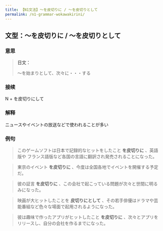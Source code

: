 ```yaml
---
title: 【N1文法】〜を皮切りに / 〜を皮切りとして
permalink: /n1-grammar-wokawakirini/
---
```


## 文型：〜を皮切りに / 〜を皮切りとして

### 意思

> **日文：**
> 
> 〜を始まりとして、次々に・・・する


### 接续

N + を皮切りにして

### 解释

ニュースやイベントの放送などで使われることが多い

### 例句

> このゲームソフトは日本で記録的なヒットをしたこと **を皮切りに** 、英語版や フランス語版など各国の言語に翻訳され発売されることになった。

> 東京のイベント **を皮切りに** 、今度は全国各地でイベントを開催する予定だ。

> 彼の証言 **を皮切りに** 、この会社で起こっている問題が次々と世間に明るみになった。

> 映画が大ヒットしたことを **皮切りにとして** 、その若手俳優はドラマや芸能番組など色々な場面で起用されるようになった。

> 彼は趣味で作ったアプリがヒットしたこと **を皮切りに** 、次々とアプリをリリースし、自分の会社を作るまでになった。

